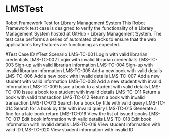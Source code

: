 # LMSTest
Robot Framework Test for Library Management System
This Robot Framework test case is designed to verify the functionality of a Library Management System hosted at GitHub - Library Management System. The test case performs a series of automated checks to ensure that the web application's key features are functioning as expected.

#Test Case ID	 #Test Scenario
LMS-TC-001	Login with valid librarian credentials
LMS-TC-002	Login with invalid librarian credentials
LMS-TC-003	Sign-up with valid librarian information
LMS-TC-004	Sign-up with invalid librarian information
LMS-TC-005	Add a new book with valid details
LMS-TC-006	Add a new book with invalid details
LMS-TC-007	Add a new student with valid information
LMS-TC-008	Add a new student with invalid information
LMS-TC-009	Issue a book to a student with valid details
LMS-TC-010	Issue a book to a student with invalid details
LMS-TC-011	Return a book with valid transaction
LMS-TC-012	Return a book with invalid transaction
LMS-TC-013	Search for a book by title with valid query
LMS-TC-014	Search for a book by title with invalid query
LMS-TC-015	Generate a fine for a late book return
LMS-TC-016	View the list of issued books
LMS-TC-017	Edit book information with valid details
LMS-TC-018	Edit book information with invalid details
LMS-TC-019	View student information with valid ID
LMS-TC-020	View student information with invalid ID

